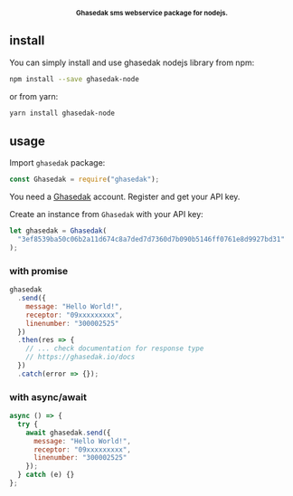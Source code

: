 <p align="center"><sup><strong> Ghasedak sms webservice package for nodejs. </strong></sup></p>

## install

You can simply install and use ghasedak nodejs library from npm:

```sh
npm install --save ghasedak-node
```

or from yarn:

```sh
yarn install ghasedak-node
```

## usage

Import `ghasedak` package:

```javascript
const Ghasedak = require("ghasedak");
```

You need a [Ghasedak](https://ghasedak.io) account. Register and get your API key.

Create an instance from `Ghasedak` with your API key:

```javascript
let ghasedak = Ghasedak(
  "3ef8539ba50c06b2a11d674c8a7ded7d7360d7b090b5146ff0761e8d9927bd31"
);
```

### with promise

```javascript
ghasedak
  .send({
    message: "Hello World!",
    receptor: "09xxxxxxxxx",
    linenumber: "300002525"
  })
  .then(res => {
    // ... check documentation for response type
    // https://ghasedak.io/docs
  })
  .catch(error => {});
```

### with async/await

```javascript
async () => {
  try {
    await ghasedak.send({
      message: "Hello World!",
      receptor: "09xxxxxxxxx",
      linenumber: "300002525"
    });
  } catch (e) {}
};
```
